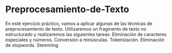 # Preprocesamiento-de-Texto
En este ejercicio práctico, vamos a aplicar algunas de las técnicas de preprocesamiento de texto. Utilizaremos un fragmento de texto no estructurado y realizaremos las siguientes tareas:  Eliminación de caracteres especiales y números. Conversión a minúsculas. Tokenización. Eliminación de stopwords. Stemming.
